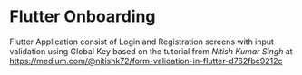 # Flutter Onboarding

Flutter Application consist of Login and Registration screens with
input validation using Global Key based on the tutorial 
from *Nitish Kumar Singh* at https://medium.com/@nitishk72/form-validation-in-flutter-d762fbc9212c
